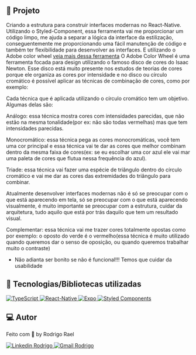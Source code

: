 ## :page_with_curl: Projeto

Criando a estrutura para construir interfaces modernas no React-Native.
Utilizando o Styled-Component, essa ferramenta vai me proporcionar um código limpo, me ajuda a separar a lógica da interface da estilização, conseguentemente me proporcionando uma fácil manutenção de código e também ter flexibilidade para desenvolver as interfaces.
E utilizando o Adobe color wheel [veja mais dessa ferramenta](https://color.adobe.com/pt/create/color-wheel)
O Adobe Color Wheel é uma ferramenta focada para design utilizando o famoso disco de cores do Isaac Newton.
Esse disco está muito presente nos estudos de teorias de cores porque ele organiza as cores por intensidade e no disco ou círculo cromático é possível aplicar as técnicas de combinação de cores, como por exemplo:

Cada técnica que é aplicada utilizando o círculo cromático tem um objetivo.
Algumas delas são:

Análogo: essa técnica mostra cores com intensidades parecidas, que não estão na mesma tonalidade(por ex: não são todas vermelhas) mas que tem intensidades parecidas.

Monocromático: essa técnica pega as cores monocromáticas, você tem uma cor principal e essa técnica vai te dar as cores que melhor combinam dentro da mesma faixa de cores(ex: se eu escolhar uma cor azul ele vai mar uma paleta de cores que flutua nessa frequência do azul).

Triade: essa técnica vai fazer uma espécie de triângulo dentro do círculo cromático e vai me dar as cores das extremidades do triângulo para combinar.

Atualmente desenvolver interfaces modernas não é só se preocupar com o que está aparecendo em tela, só se preocupar com o que está aparecendo visualmente, é muito importante se preocupar com a estrutura, cuidar da arquitetura, tudo aquilo que está por trás daquilo que tem um resultado visual.

Complementar:  essa técnica vai me trazer cores totalmente opostas como por exemplo: o oposto do verde é o vermelho(essa técnica é muito utilizado quando queremos dar o senso de oposição, ou quando queremos trabalhar muito o contraste)

- Não adianta ser bonito se não é funcional!!! Temos que cuidar da usabilidade

## 🚀 Tecnologias/Bibliotecas utilizadas
  
<a href="https://www.typescriptlang.org/" target="_blank"> <img src="https://img.shields.io/badge/-TypeScript-3178C6?style=flat-square&logo=TypeScript&logoColor=white" alt="TypeScript"> </a>
<a href="https://reactnative.dev/" target="_blank"> <img src="https://img.shields.io/badge/-ReactNative-61DAFB?style=flat-square&logo=React&logoColor=white" alt="React-Native"> </a>
<a href="https://expo.dev/" target="_blank"> <img src="https://img.shields.io/badge/-Expo-32373E?style=flat-square&logo=expo&logoColor=white" alt="Expo"> </a>
<a href="https://styled-components.com/" target="_blank"> <img src="https://img.shields.io/badge/-StyledComponents-DB7093?style=flat-square&logo=styledcomponents&logoColor=white" alt="Styled Components"> </a>

## 💻 Autor

Feito com 💜 by Rodrigo Rael

<a href="https://www.linkedin.com/in/rodrigo-rael-a7a4b51a9/" target="_blank"> <img src="https://img.shields.io/badge/-RodrigoRael-blue?style=flat-square&logo=Linkedin&logoColor=white&link=https" alt="Linkedin Rodrigo"> </a>
<a href="https://img.shields.io/badge/-rodrigorael53@gmail.com-c14438?style=flat-square&logo=Gmail&logoColor=white&link=mailto:rodrigorael53@gmail.com" target="_blank"> <img src="https://img.shields.io/badge/-rodrigorael53@gmail.com-c14438?style=flat-square&logo=Gmail&logoColor=white&link=mailto:rodrigorael53@gmail.com" alt="Gmail Rodrigo"> </a>
